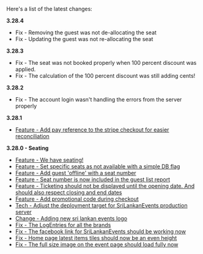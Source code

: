 Here's a list of the latest changes:

**3.28.4**

- Fix - Removing the guest was not de-allocating the seat
- Fix - Updating the guest was not re-allocating the seat

**3.28.3**

- Fix - The seat was not booked properly when 100 percent discount was applied.
- Fix - The calculation of the 100 percent discount was still adding cents!

**3.28.2**

- Fix - The account login wasn't handling the errors from the server properly

**3.28.1**

- [Feature - Add pay reference to the stripe checkout for easier reconciliation](https://trello.com/c/hieOJIen/646-stripe-description-our-ref-should-include-the-brand-eg-kandobay-along-with-the-booking-id-helps-with-reconciliation)

**3.28.0 - Seating**

- [Feature - We have seating!](https://trello.com/c/A04yyUW7/617-seat-and-ticket-selection-for-event)
- [Feature - Set specific seats as not available with a simple DB flag](https://trello.com/c/LiNtAMnR/623-blocked-seating-by-developer)
- [Feature - Add guest 'offline' with a seat number](https://trello.com/c/omppRjXh/636-add-guest-with-a-seat-number)
- [Feature - Seat number is now included in the guest list report](https://trello.com/c/Y10qtgad/638-guest-report-with-seat-number)
- [Feature - Ticketing should not be displayed until the opening date. And should also respect closing and end dates](https://trello.com/c/o7VIunti/639-the-seating-should-not-be-displayed-until-the-ticketing-opening-date-is-reached)
- [Feature - Add promotional code during checkout](https://trello.com/c/lLoXG0af/619-promo-code-during-checkout)
- [Tech - Adjust the deployment target for SriLankanEvents production server](https://trello.com/c/9Fk6hTZn/624-change-the-production-destination-server-for-sri-lankan-events-brand)
- [Change - Adding new sri lankan events logo](https://trello.com/c/cll2zDHv/629-update-the-sri-lankan-events-logo)
- [Fix - The LogEntries for all the brands](https://trello.com/c/lBjX2BAr/630-fix-the-logentries-configuration-for-themusic-and-sri-lankan-events)
- [Fix - The facebook link for SriLankanEvents should be working now](https://trello.com/c/lBjX2BAr/630-fix-the-logentries-configuration-for-themusic-and-sri-lankan-events)
- [Fix - Home page latest items tiles should now be an even height](https://trello.com/c/vkYRIqGi/637-home-page-tiles-should-align)
- [Fix - The full size image on the event page should load fully now](https://trello.com/c/kH65QUKn/633-load-full-size-image-on-the-event-page-it-doesnt-look-good-with-the-a4-flyers-at-the-moment)
